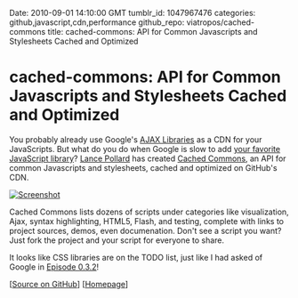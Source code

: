 Date: 2010-09-01 14:10:00 GMT
tumblr_id: 1047967476
categories: github,javascript,cdn,performance
github_repo: viatropos/cached-commons
title: cached-commons: API for Common Javascripts and Stylesheets Cached and Optimized

# cached-commons: API for Common Javascripts and Stylesheets Cached and Optimized

You probably already use Google's [AJAX Libraries](http://code.google.com/apis/libraries/) as a CDN for your JavaScripts. But what do you do when Google is slow to add [your favorite JavaScript library](http://www.modernizr.com/)? [Lance Pollard](http://github.com/viatropos) has created [Cached Commons](http://cachedcommons.org/), an API for common Javascripts and stylesheets, cached and optimized on GitHub's CDN.

[![Screenshot](http://cl.ly/0ca86f7cb1e9ddbaee41/content)](http://cachedcommons.org/)

Cached Commons lists dozens of scripts under categories like visualization, Ajax, syntax highlighting, HTML5, Flash, and testing, complete with links to project sources, demos, even documenation. Don't see a script you want? Just fork the project and your script for everyone to share.

It looks like CSS libraries are on the TODO list, just like I had asked of Google in [Episode 0.3.2](http://wynn.fm/032)!

[[Source on GitHub](http://github.com/viatropos/cached-commons)] [[Homepage](http://cachedcommons.org/)]
